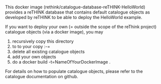 This docker image (rethink/catalogue-database-reTHINK-HelloWorld) provides a
reTHINK database that contains default catalogue objects as developed by reTHINK to be able to deploy the HelloWorld example.

If you want to deploy your own (= outside the scope of the reThink project)
catalogue objects (via a docker image), you may

1) recursively copy this directory
2) to to your copy :-=
3) delete all existing catalogue objects
4) add your own objects
5) do a docker build -t=NameOfYourDockerImage .

For details on how to populate catalogue objects, please refer to the catalogue
documentation on github.

